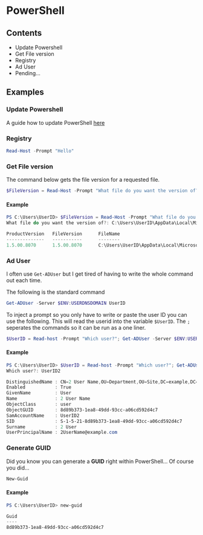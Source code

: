 # PowerShell

## Contents
- Update Powershell
- Get File version
- Registry
- Ad User
- Pending...


## Examples
### Update Powershell
A guide how to update PowerShell [here](UpdatePS.md)
### Registry
``` PowerShell
Read-Host -Prompt "Hello"
```

### Get File version
The command below gets the file version for a requested file.
```PowerShell
$FileVersion = Read-Host -Prompt "What file do you want the version of?"; (Get-Item $FileVersion).VersionInfo
```

#### Example
```PowerShell
PS C:\Users\UserID> $FileVersion = Read-Host -Prompt "What file do you want the version of?"; (Get-Item $FileVersion).VersionInfo
What file do you want the version of?: C:\Users\UserID\AppData\Local\Microsoft\Teams\current\Teams.exe

ProductVersion   FileVersion      FileName
--------------   -----------      --------
1.5.00.8070      1.5.00.8070      C:\Users\UserID\AppData\Local\Microsoft\Teams\current\Teams.exe
```

### Ad User
I often use `Get-ADUser` but I get tired of having to write the whole command out each time.

The following is the standard command
```PowerShell
Get-ADUser -Server $ENV:USERDNSDOMAIN UserID
```

To inject a prompt so you only have to write or paste the user ID you can use the following. This will read the userid into the variable `$UserID`. The `;` seperates the commands so it can be run as a one liner.
```PowerShell
$UserID = Read-host -Prompt "Which user?"; Get-ADUser -Server $ENV:USERDNSDOMAIN $UserID
```

#### Example
```PowerShell
PS C:\Users\UserID> $UserID = Read-host -Prompt "Which user?"; Get-ADUser -Server $ENV:USERDNSDOMAIN $UserID
Which user?: UserID2

DistinguishedName : CN=2 User Name,OU=Department,OU=Site,DC=example,DC=com
Enabled           : True
GivenName         : User
Name              : 2 User Name
ObjectClass       : user
ObjectGUID        : 8d89b373-1ea8-49dd-93cc-a06cd592d4c7
SamAccountName    : UserID2
SID               : S-1-5-21-8d89b373-1ea8-49dd-93cc-a06cd592d4c7
Surname           : 2 User
UserPrincipalName : 2UserName@example.com
```
### Generate GUID
Did you know you can generate a **GUID** right within PowerShell... Of course you did...
```PowerShell
New-Guid
```

#### Example
```PowerShell
PS C:\Users\UserID> new-guid

Guid
----
8d89b373-1ea8-49dd-93cc-a06cd592d4c7
```

